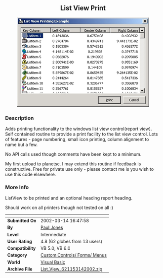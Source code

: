 ﻿<div align="center">

## List View Print

<img src="PIC2002314125187701.jpg">
</div>

### Description

Adds printing functionality to the windows list view control(report view). Self contained routine to provide a print facility to the list view control. Lots of features - page numbering, small icon printing, column alignment to name but a few.

No API calls used though comments have been kept to a minimum.

My first upload to planetsc. I may extend this routine if feedback is constructive. Free for private use only - please contact me is you wish to use this code elsewhere.
 
### More Info
 
ListView to be printed and an optional heading report heading.

Should work on all printers though not tested on all :)


<span>             |<span>
---                |---
**Submitted On**   |2002-03-14 16:47:58
**By**             |[Paul Jones](https://github.com/Planet-Source-Code/PSCIndex/blob/master/ByAuthor/paul-jones.md)
**Level**          |Intermediate
**User Rating**    |4.8 (62 globes from 13 users)
**Compatibility**  |VB 5\.0, VB 6\.0
**Category**       |[Custom Controls/ Forms/  Menus](https://github.com/Planet-Source-Code/PSCIndex/blob/master/ByCategory/custom-controls-forms-menus__1-4.md)
**World**          |[Visual Basic](https://github.com/Planet-Source-Code/PSCIndex/blob/master/ByWorld/visual-basic.md)
**Archive File**   |[List\_View\_621153142002\.zip](https://github.com/Planet-Source-Code/paul-jones-list-view-print__1-32681/archive/master.zip)








